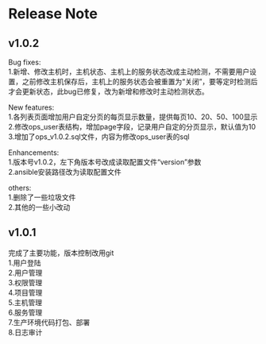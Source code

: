 Release Note
==================
v1.0.2
------------------
Bug fixes:<br>
1.新增、修改主机时，主机状态、主机上的服务状态改成主动检测，不需要用户设置，之前修改主机保存后，主机上的服务状态会被重置为“关闭”，要等定时检测后才会更新状态，此bug已修复，改为新增和修改时主动检测状态。<br>

New features:<br>
1.各列表页面增加用户自定分页的每页显示数量，提供每页10、20、50、100显示<br>
2.修改ops_user表结构，增加page字段，记录用户自定的分页显示，默认值为10<br>
3.增加了ops_v1.0.2.sql文件，内容为修改ops_user表的sql<br>

Enhancements:<br>
1.版本号v1.0.2，左下角版本号改成读取配置文件“version”参数<br>
2.ansible安装路径改为读取配置文件<br>

others:<br>
1.删除了一些垃圾文件<br>
2.其他的一些小改动<br>

v1.0.1
------------------
完成了主要功能，版本控制改用git<br>
1.用户登陆<br>
2.用户管理<br>
3.权限管理<br>
4.项目管理<br>
5.主机管理<br>
6.服务管理<br>
7.生产环境代码打包、部署<br>
8.日志审计<br>